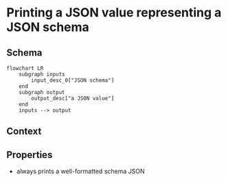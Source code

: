 # Printing a JSON value representing a JSON schema

## Schema

```mermaid
flowchart LR
    subgraph inputs
        input_desc_0["JSON schema"]
    end
    subgraph output
        output_desc["a JSON value"]
    end
    inputs --> output
```

## Context

## Properties

- always prints a well-formatted schema JSON
